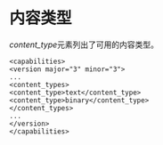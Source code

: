 # 内容类型

*content\_type*元素列出了可用的内容类型。

             
    <capabilities>
    <version major="3" minor="3">
    ...
    <content_types>
    <content_type>text</content_type>
    <content_type>binary</content_type>
    </content_types>
    ...
    </version>
    </capabilities>
             
          

